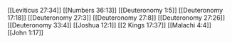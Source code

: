 [[Leviticus 27:34]]
[[Numbers 36:13]]
[[Deuteronomy 1:5]]
[[Deuteronomy 17:18]]
[[Deuteronomy 27:3]]
[[Deuteronomy 27:8]]
[[Deuteronomy 27:26]]
[[Deuteronomy 33:4]]
[[Joshua 12:1]]
[[2 Kings 17:37]]
[[Malachi 4:4]]
[[John 1:17]]

